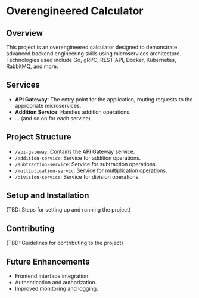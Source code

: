 # Overengineered Calculator

## Overview
This project is an overengineered calculator designed to demonstrate advanced backend engineering skills using microservices architecture. Technologies used include Go, gRPC, REST API, Docker, Kubernetes, RabbitMQ, and more.

## Services
- **API Gateway**: The entry point for the application, routing requests to the appropriate microservices.
- **Addition Service**: Handles addition operations.
- ... (and so on for each service)

## Project Structure
- `/api-gateway`: Contains the API Gateway service.
- `/addition-service`: Service for addition operations.
- `/subtraction-service`: Service for subtraction operations.
- `/multiplication-servic`: Service for multiplication operations.
- `/division-service`: Service for division operations.

## Setup and Installation
(TBD: Steps for setting up and running the project)

## Contributing
(TBD: Guidelines for contributing to the project)

## Future Enhancements
- Frontend interface integration.
- Authentication and authorization.
- Improved monitoring and logging.

